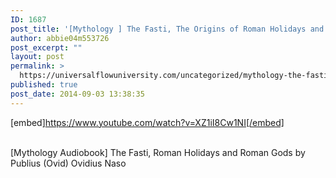 ```yaml
---
ID: 1687
post_title: '[Mythology ] The Fasti, The Origins of Roman Holidays and Roman Gods'
author: abbie04m553726
post_excerpt: ""
layout: post
permalink: >
  https://universalflowuniversity.com/uncategorized/mythology-the-fasti-the-origins-of-roman-holidays-and-roman-gods/
published: true
post_date: 2014-09-03 13:38:35
---
```

[embed]https://www.youtube.com/watch?v=XZ1iI8Cw1NI[/embed]</br></br>
<p>[Mythology Audiobook] The Fasti, Roman Holidays and Roman Gods by Publius (Ovid) Ovidius Naso</p>